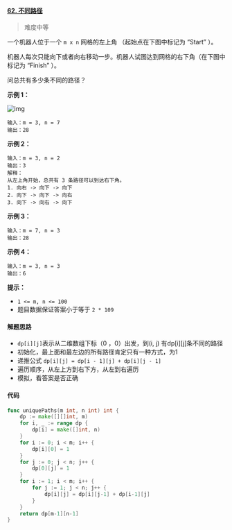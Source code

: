 #### [62. 不同路径](https://leetcode-cn.com/problems/unique-paths/)

> 难度中等

一个机器人位于一个 `m x n` 网格的左上角 （起始点在下图中标记为 “Start” ）。

机器人每次只能向下或者向右移动一步。机器人试图达到网格的右下角（在下图中标记为 “Finish” ）。

问总共有多少条不同的路径？

**示例 1：**

![img](https://assets.leetcode.com/uploads/2018/10/22/robot_maze.png)

```
输入：m = 3, n = 7
输出：28
```

**示例 2：**

```
输入：m = 3, n = 2
输出：3
解释：
从左上角开始，总共有 3 条路径可以到达右下角。
1. 向右 -> 向下 -> 向下
2. 向下 -> 向下 -> 向右
3. 向下 -> 向右 -> 向下
```

**示例 3：**

```
输入：m = 7, n = 3
输出：28
```

**示例 4：**

```
输入：m = 3, n = 3
输出：6
```

**提示：**

- `1 <= m, n <= 100`
- 题目数据保证答案小于等于 `2 * 109`

#### 解题思路

- `dp[i][j]`表示从二维数组下标（0 ，0）出发，到(i, j) 有dp[i][j]条不同的路径
- 初始化，最上面和最左边的所有路径肯定只有一种方式，为1
- 递推公式 `dp[i][j] = dp[i - 1][j] + dp[i][j - 1]`
- 遍历顺序，从左上方到右下方，从左到右遍历
- 模拟，看答案是否正确

#### 代码

```go
func uniquePaths(m int, n int) int {
	dp := make([][]int, m)
	for i, _ := range dp {
		dp[i] = make([]int, n)
	}
	for i := 0; i < m; i++ {
		dp[i][0] = 1
	}
	for j := 0; j < n; j++ {
		dp[0][j] = 1
	}
	for i := 1; i < m; i++ {
		for j := 1; j < n; j++ {
			dp[i][j] = dp[i][j-1] + dp[i-1][j]
		}
	}
	return dp[m-1][n-1]
}
```

